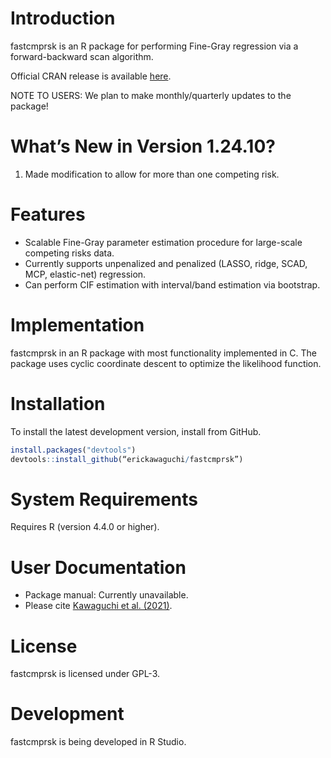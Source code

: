 Introduction
============
fastcmprsk is an R package for performing Fine-Gray regression via a forward-backward scan algorithm.

Official CRAN release is available [here](https://CRAN.r-project.org/package=fastcmprsk).

NOTE TO USERS: We plan to make monthly/quarterly updates to the package!

What’s New in Version 1.24.10?
========

1. Made modification to allow for more than one competing risk.

Features
========
 - Scalable Fine-Gray parameter estimation procedure for large-scale competing risks data.
 - Currently supports unpenalized and penalized (LASSO, ridge, SCAD, MCP, elastic-net) regression.
 - Can perform CIF estimation with interval/band estimation via bootstrap.
 
Implementation
============
fastcmprsk in an R package with most functionality implemented in C. The package uses cyclic coordinate descent to optimize the likelihood function.

Installation
============
To install the latest development version, install from GitHub. 

```r
install.packages("devtools")
devtools::install_github(“erickawaguchi/fastcmprsk”)
```


System Requirements
===================
Requires R (version 4.4.0 or higher). 

 
User Documentation
==================
* Package manual: Currently unavailable. 
* Please cite [Kawaguchi et al. (2021)](https://journal.r-project.org/archive/2021/RJ-2021-010/index.html).

License
=======
fastcmprsk is licensed under GPL-3.  

Development
===========
fastcmprsk is being developed in R Studio.
